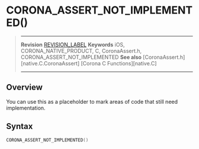 # CORONA_ASSERT_NOT_IMPLEMENTED()

> --------------------- ------------------------------------------------------------------------------------------
> __Revision__			[REVISION_LABEL](REVISION_URL)
> __Keywords__			iOS, CORONA_NATIVE_PRODUCT, C, CoronaAssert.h, CORONA_ASSERT_NOT_IMPLEMENTED
> __See also__			[CoronaAssert.h][native.C.CoronaAssert]
>						[Corona C Functions][native.C]
> --------------------- ------------------------------------------------------------------------------------------


## Overview

You can use this as a placeholder to mark areas of code that still need implementation.


## Syntax

``````c
CORONA_ASSERT_NOT_IMPLEMENTED()
``````
